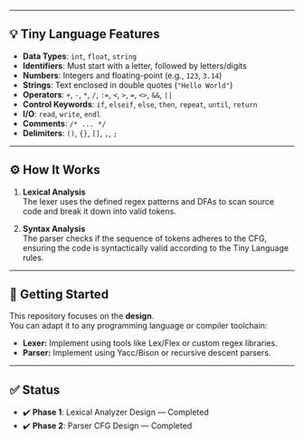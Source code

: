 
---

## 💡 Tiny Language Features

- **Data Types**: `int`, `float`, `string`
- **Identifiers**: Must start with a letter, followed by letters/digits
- **Numbers**: Integers and floating-point (e.g., `123`, `3.14`)
- **Strings**: Text enclosed in double quotes (`"Hello World"`)
- **Operators**: `+`, `-`, `*`, `/`, `:=`, `<`, `>`, `=`, `<>`, `&&`, `||`
- **Control Keywords**: `if`, `elseif`, `else`, `then`, `repeat`, `until`, `return`
- **I/O**: `read`, `write`, `endl`
- **Comments**: `/* ... */`
- **Delimiters**: `()`, `{}`, `[]`, `,`, `;`

---

## ⚙️ How It Works

1. **Lexical Analysis**  
   The lexer uses the defined regex patterns and DFAs to scan source code and break it down into valid tokens.

2. **Syntax Analysis**  
   The parser checks if the sequence of tokens adheres to the CFG, ensuring the code is syntactically valid according to the Tiny Language rules.

---

## 🚀 Getting Started

This repository focuses on the **design**.  
You can adapt it to any programming language or compiler toolchain:
- **Lexer:** Implement using tools like Lex/Flex or custom regex libraries.
- **Parser:** Implement using Yacc/Bison or recursive descent parsers.

---

## ✅ Status

- ✔️ **Phase 1**: Lexical Analyzer Design — Completed
- ✔️ **Phase 2**: Parser CFG Design — Completed
